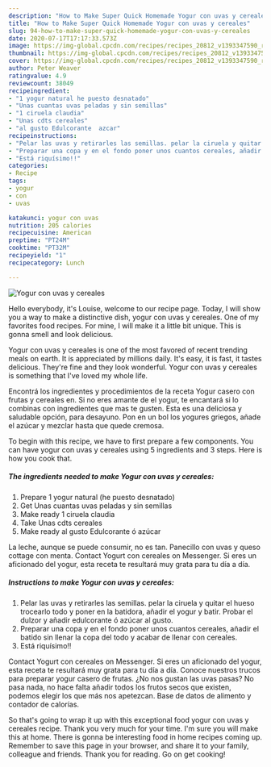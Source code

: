 ```yaml
---
description: "How to Make Super Quick Homemade Yogur con uvas y cereales"
title: "How to Make Super Quick Homemade Yogur con uvas y cereales"
slug: 94-how-to-make-super-quick-homemade-yogur-con-uvas-y-cereales
date: 2020-07-17T17:17:33.573Z
image: https://img-global.cpcdn.com/recipes/recipes_20812_v1393347590_receta_foto_00020812/751x532cq70/yogur-con-uvas-y-cereales-foto-principal.jpg
thumbnail: https://img-global.cpcdn.com/recipes/recipes_20812_v1393347590_receta_foto_00020812/751x532cq70/yogur-con-uvas-y-cereales-foto-principal.jpg
cover: https://img-global.cpcdn.com/recipes/recipes_20812_v1393347590_receta_foto_00020812/751x532cq70/yogur-con-uvas-y-cereales-foto-principal.jpg
author: Peter Weaver
ratingvalue: 4.9
reviewcount: 38049
recipeingredient:
- "1 yogur natural he puesto desnatado"
- "Unas cuantas uvas peladas y sin semillas"
- "1 ciruela claudia"
- "Unas cdts cereales"
- "al gusto Edulcorante  azcar"
recipeinstructions:
- "Pelar las uvas y retirarles las semillas. pelar la ciruela y quitar el hueso trocearlo todo y poner en la batidora, añadir el yogur y batir. Probar el dulzor y añadir edulcorante ó azúcar al gusto."
- "Preparar una copa y en el fondo poner unos cuantos cereales, añadir el batido sin llenar la copa del todo y acabar de llenar con cereales."
- "Está riquísimo!!"
categories:
- Recipe
tags:
- yogur
- con
- uvas

katakunci: yogur con uvas 
nutrition: 205 calories
recipecuisine: American
preptime: "PT24M"
cooktime: "PT32M"
recipeyield: "1"
recipecategory: Lunch

---
```



![Yogur con uvas y cereales](https://img-global.cpcdn.com/recipes/recipes_20812_v1393347590_receta_foto_00020812/751x532cq70/yogur-con-uvas-y-cereales-foto-principal.jpg)

Hello everybody, it's Louise, welcome to our recipe page. Today, I will show you a way to make a distinctive dish, yogur con uvas y cereales. One of my favorites food recipes. For mine, I will make it a little bit unique. This is gonna smell and look delicious.

Yogur con uvas y cereales is one of the most favored of recent trending meals on earth. It is appreciated by millions daily. It's easy, it is fast, it tastes delicious. They're fine and they look wonderful. Yogur con uvas y cereales is something that I've loved my whole life.

Encontrá los ingredientes y procedimientos de la receta Yogur casero con frutas y cereales en. Si no eres amante de el yogur, te encantará si lo combinas con ingredientes que mas te gusten. Esta es una deliciosa y saludable opción, para desayuno. Pon en un bol los yogures griegos, añade el azúcar y mezclar hasta que quede cremosa.


To begin with this recipe, we have to first prepare a few components. You can have yogur con uvas y cereales using 5 ingredients and 3 steps. Here is how you cook that.

<!--inarticleads1-->

##### The ingredients needed to make Yogur con uvas y cereales:

1. Prepare 1 yogur natural (he puesto desnatado)
1. Get Unas cuantas uvas peladas y sin semillas
1. Make ready 1 ciruela claudia
1. Take Unas cdts cereales
1. Make ready al gusto Edulcorante ó azúcar


La leche, aunque se puede consumir, no es tan. Panecillo con uvas y queso cottage con menta. Contact Yogurt con cereales on Messenger. Si eres un aficionado del yogur, esta receta te resultará muy grata para tu día a día. 

<!--inarticleads2-->

##### Instructions to make Yogur con uvas y cereales:

1. Pelar las uvas y retirarles las semillas. pelar la ciruela y quitar el hueso trocearlo todo y poner en la batidora, añadir el yogur y batir. Probar el dulzor y añadir edulcorante ó azúcar al gusto.
1. Preparar una copa y en el fondo poner unos cuantos cereales, añadir el batido sin llenar la copa del todo y acabar de llenar con cereales.
1. Está riquísimo!!


Contact Yogurt con cereales on Messenger. Si eres un aficionado del yogur, esta receta te resultará muy grata para tu día a día. Conoce nuestros trucos para preparar yogur casero de frutas. ¿No nos gustan las uvas pasas? No pasa nada, no hace falta añadir todos los frutos secos que existen, podemos elegir los que más nos apetezcan. Base de datos de alimento y contador de calorías. 

So that's going to wrap it up with this exceptional food yogur con uvas y cereales recipe. Thank you very much for your time. I'm sure you will make this at home. There is gonna be interesting food in home recipes coming up. Remember to save this page in your browser, and share it to your family, colleague and friends. Thank you for reading. Go on get cooking!
